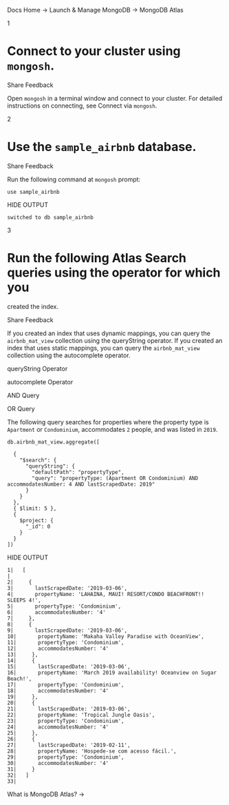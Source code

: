 Docs Home → Launch & Manage MongoDB → MongoDB Atlas

1

# Connect to your cluster using `mongosh`.

Share Feedback

Open `mongosh` in a terminal window and connect to your cluster. For detailed
instructions on connecting, see Connect via `mongosh`.

2

# Use the `sample_airbnb` database.

Share Feedback

Run the following command at `mongosh` prompt:

    
    
    use sample_airbnb  
      
  
HIDE OUTPUT

    
    
    switched to db sample_airbnb  
      
  
3

# Run the following Atlas Search queries using the operator for which you
created the index.

Share Feedback

If you created an index that uses dynamic mappings, you can query the
`airbnb_mat_view` collection using the queryString operator. If you created an
index that uses static mappings, you can query the `airbnb_mat_view`
collection using the autocomplete operator.

queryString Operator

autocomplete Operator

AND Query

OR Query

The following query searches for properties where the property type is
`Apartment` or `Condominium`, accommodates `2` people, and was listed in
`2019`.

    
    
    db.airbnb_mat_view.aggregate([  
      
      {  
        "$search": {  
          "queryString": {  
            "defaultPath": "propertyType",  
            "query": "propertyType: (Apartment OR Condominium) AND accommodatesNumber: 4 AND lastScrapedDate: 2019"  
          }  
        }  
      },  
      { $limit: 5 },  
      {  
        $project: {  
          "_id": 0  
        }  
      }  
    ])  
  
HIDE OUTPUT

    
    
    1|   [  
    |  
    2|     {  
    3|       lastScrapedDate: '2019-03-06',  
    4|       propertyName: 'LAHAINA, MAUI! RESORT/CONDO BEACHFRONT!! SLEEPS 4!',  
    5|       propertyType: 'Condominium',  
    6|       accommodatesNumber: '4'  
    7|     },  
    8|     {  
    9|       lastScrapedDate: '2019-03-06',  
    10|       propertyName: 'Makaha Valley Paradise with OceanView',  
    11|       propertyType: 'Condominium',  
    12|       accommodatesNumber: '4'  
    13|     },  
    14|     {  
    15|       lastScrapedDate: '2019-03-06',  
    16|       propertyName: 'March 2019 availability! Oceanview on Sugar Beach!',  
    17|       propertyType: 'Condominium',  
    18|       accommodatesNumber: '4'  
    19|     },  
    20|     {  
    21|       lastScrapedDate: '2019-03-06',  
    22|       propertyName: 'Tropical Jungle Oasis',  
    23|       propertyType: 'Condominium',  
    24|       accommodatesNumber: '4'  
    25|     },  
    26|     {  
    27|       lastScrapedDate: '2019-02-11',  
    28|       propertyName: 'Hospede-se com acesso fácil.',  
    29|       propertyType: 'Condominium',  
    30|       accommodatesNumber: '4'  
    31|     }  
    32|   ]  
    33|     
  
What is MongoDB Atlas? →

